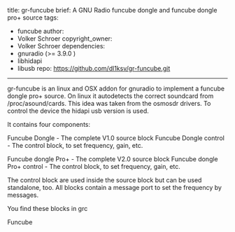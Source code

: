 title: gr-funcube
brief: A GNU Radio funcube dongle and funcube dongle pro+ source
tags:
  - funcube
author:
  - Volker Schroer
copyright_owner:
  - Volker Schroer
dependencies:
  - gnuradio (>= 3.9.0 )
  - libhidapi
  - libusb
repo: https://github.com/dl1ksv/gr-funcube.git
---
gr-funcube is an linux and OSX addon for gnuradio to implement a funcube dongle pro+ source.
On linux it autodetects the correct soundcard from /proc/asound/cards.
This idea was taken from the osmosdr drivers.  To control the device  the hidapi usb version is used.

It contains four components:
 
Funcube Dongle              - The complete V1.0 source block
Funcube Dongle control      - The control block, to set frequency, gain, etc.

Funcube dongle Pro+         - The complete V2.0 source block 
Funcube dongle Pro+ control - The control block, to set frequency, gain, etc.

The  control block are used inside the source block but can be used standalone, too.
All blocks contain a message port to set the frequency by messages.

You find these blocks in grc

Funcube



